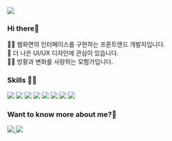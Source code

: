 <img src="https://capsule-render.vercel.app/api?type=waving&color=gradient&height=200&section=header&text=FE%20Developer&fontSize=70&&fontColor=ffffff&fontAlign=30&desc=Seol%20Jiyoon&descAlign=70&descAlignY=55" />
<div>
<h3>Hi there👋</h3>
<p>
👩‍💻 웹화면의 인터페이스를 구현하는 프론트엔드 개발자입니다.<br>
👀 더 나은 UI/UX 디자인에 관심이 있습니다.<br>
🧗‍♀️ 방황과 변화를 사랑하는 모험가입니다.</p>

<h3>Skills 🏊‍♀️</h3>
<div>
<img src="https://img.shields.io/badge/JavaScript-F7DF1E?style=flat&logo=javascript&logoColor=white"/>
<img src="https://img.shields.io/badge/HTML5-E34F26?style=flat&logo=HTML5&logoColor=white">
<img src="https://img.shields.io/badge/CSS3-1572B6?style=flat&logo=CSS3&logoColor=white">
<img src="https://img.shields.io/badge/TypeScript-3178C6?style=flat&logo=TypeScript&logoColor=white">
<img src="https://img.shields.io/badge/React-61DAFB?style=flat&logo=React&logoColor=white">
<img src="https://img.shields.io/badge/Redux-764ABC?style=flat&logo=Redux&logoColor=white">
<img src="https://img.shields.io/badge/Figma-F24E1E?style=flat&logo=Figma&logoColor=white">
<img src="https://img.shields.io/badge/Git-F05032?style=flat&logo=Git&logoColor=white">
</div>


### Want to know more about me?💖
<a href="https://www.notion.so/surgedev/b37ace1e2bab4d328e1ab9bbba944c34">
<img src="https://img.shields.io/badge/Notion-000000?style=flat&logo=Notion&logoColor=white">
</a>
<a href="mailto:gleeyoon95@gmail.com">
<img src="https://img.shields.io/badge/Gmail-EA4335?style=flat&logo=Gmail&logoColor=white">
</a>
</div>
